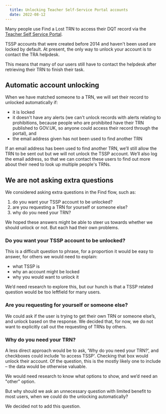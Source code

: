 ```yaml
---
  title: Unlocking Teacher Self-Service Portal accounts
  date: 2022-08-12
---
```


Many people use Find a Lost TRN to access their DQT record via the [Teacher Self Service Portal]().

TSSP accounts that were created before 2014 and haven't been used are locked by default. At present, the only way to unlock your account is to contact the TRA helpdesk.

This means that many of our users still have to contact the helpdesk after retrieving their TRN to finish their task.

## Automatic account unlocking

When we have matched someone to a TRN, we will set their record to unlocked automatically if:

- it is locked
- it doesn't have any alerts (we can't unlock records with alerts relating to prohibitions, because people who are prohibited have their TRN published to GOV.UK, so anyone could access their record through the portal), and
- the email address given has not been used to find another TRN

If an email address has been used to find another TRN, we’ll still allow the TRN to be sent out but we will not unlock the TSSP account. We’ll also log the email address, so that we can contact these users to find out more about their need to look up multiple people's TRNs.

## We are not asking extra questions

We considered asking extra questions in the Find flow, such as:

1. do you want your TSSP account to be unlocked?
2. are you requesting a TRN for yourself or someone else?
3. why do you need your TRN?

We hoped these answers might be able to steer us towards whether we should unlock or not. But each had their own problems.

### Do you want your TSSP account to be unlocked?

This is a difficult question to phrase, for a proportion it would be easy to answer, for others we would need to explain:

- what TSSP is
- why an account might be locked
- why you would want to unlock it

We’d need research to explore this, but our hunch is that a TSSP related question would be too leftfield for many users.

### Are you requesting for yourself or someone else?

We could ask if the user is trying to get their own TRN or someone else’s, and unlock based on the response. We decided that, for now, we do not want to explicitly call out the requesting of TRNs by others.

### Why do you need your TRN?

A less direct approach would be to ask, ‘Why do you need your TRN?’, and checkboxes could include 'to access TSSP'. Checking that box would unlock their account. Of the question, this is the mostly likely one to include – the data would be otherwise valuable.

We would need research to know what options to show, and we’d need an "other" option.

But why should we ask an unnecessary question with limited benefit to most users, when we could do the unlocking automatically?

We decided not to add this question.

